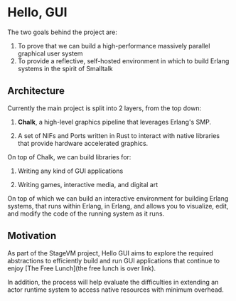 # Hello, GUI

The two goals behind the project are:

1. To prove that we can build a high-performance massively parallel graphical
   user system
2. To provide a reflective, self-hosted environment in which to build Erlang
   systems in the spirit of Smalltalk

## Architecture

Currently the main project is split into 2 layers, from the top down:

1. **Chalk**, a high-level graphics pipeline that leverages Erlang's SMP.

2. A set of NIFs and Ports written in Rust to interact with native libraries
   that provide hardware accelerated graphics.

On top of Chalk, we can build libraries for:

1. Writing any kind of GUI applications

2. Writing games, interactive media, and digital art

On top of which we can build an interactive environment for building Erlang
systems, that runs within Erlang, in Erlang, and allows you to visualize, edit,
and modify the code of the running system as it runs.

## Motivation

As part of the StageVM project, Hello GUI aims to explore the required
abstractions to efficiently build and run GUI applications that continue to
enjoy [The Free Lunch](the free lunch is over link).

In addition, the process will help evaluate the difficulties in extending an
actor runtime system to access native resources with minimum overhead.
